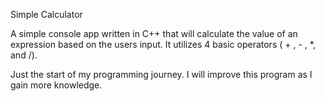 Simple Calculator

A simple console app written in C++ that will calculate the value of an expression based on the users input. It utilizes 4 basic operators ( + , - , *, and /).

Just the start of my programming journey. I will improve this program as I gain more knowledge.
